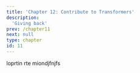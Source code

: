 ```yaml
---
title: 'Chapter 12: Contribute to Transformers'
description:
  'Giving back'
prev: /chapter11
next: null
type: chapter
id: 11
---
```


<exercise id="1" title="Good first issues.">
</exercise>

loprtin rte miondjfnjfs 

<exercise id="2" title="Finding issue and help resolve them.">
</exercise>

<exercise id="3" title="Adding a new model.">
</exercise>

<exercise id="4" title="Contributing a new example script.">
</exercise>
